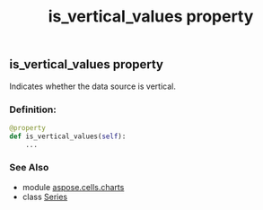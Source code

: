 ﻿---
title: is_vertical_values property
second_title: Aspose.Cells for Python via .NET API References
description: 
type: docs
weight: 290
url: /aspose.cells.charts/series/is_vertical_values/
is_root: false
---

## is_vertical_values property


Indicates whether the data source is vertical.
### Definition:
```python
@property
def is_vertical_values(self):
    ...
```

### See Also
* module [aspose.cells.charts](../../)
* class [Series](/cells/python-net/aspose.cells.charts/series)
